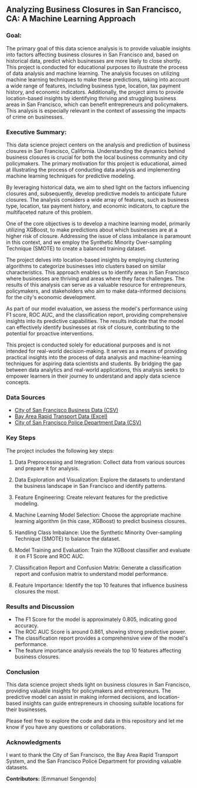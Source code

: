 
## Analyzing Business Closures in San Francisco, CA: A Machine Learning Approach

### Goal:

The primary goal of this data science analysis is to provide valuable insights into factors affecting business closures in San Francisco and, based on historical data, predict which businesses are more likely to close shortly. This project is conducted for educational purposes to illustrate the process of data analysis and machine learning. The analysis focuses on utilizing machine learning techniques to make these predictions, taking into account a wide range of features, including business type, location, tax payment history, and economic indicators. Additionally, the project aims to provide location-based insights by identifying thriving and struggling business areas in San Francisco, which can benefit entrepreneurs and policymakers. This analysis is especially relevant in the context of assessing the impacts of crime on businesses.

### Executive Summary:

This data science project centers on the analysis and prediction of business closures in San Francisco, California. Understanding the dynamics behind business closures is crucial for both the local business community and city policymakers. The primary motivation for this project is educational, aimed at illustrating the process of conducting data analysis and implementing machine learning techniques for predictive modeling.

By leveraging historical data, we aim to shed light on the factors influencing closures and, subsequently, develop predictive models to anticipate future closures. The analysis considers a wide array of features, such as business type, location, tax payment history, and economic indicators, to capture the multifaceted nature of this problem.

One of the core objectives is to develop a machine learning model, primarily utilizing XGBoost, to make predictions about which businesses are at a higher risk of closure. Addressing the issue of class imbalance is paramount in this context, and we employ the Synthetic Minority Over-sampling Technique (SMOTE) to create a balanced training dataset.

The project delves into location-based insights by employing clustering algorithms to categorize businesses into clusters based on similar characteristics. This approach enables us to identify areas in San Francisco where businesses are thriving and areas where they face challenges. The results of this analysis can serve as a valuable resource for entrepreneurs, policymakers, and stakeholders who aim to make data-informed decisions for the city's economic development.

As part of our model evaluation, we assess the model's performance using F1 score, ROC AUC, and the classification report, providing comprehensive insights into its predictive capabilities. The results indicate that the model can effectively identify businesses at risk of closure, contributing to the potential for proactive interventions.

This project is conducted solely for educational purposes and is not intended for real-world decision-making. It serves as a means of providing practical insights into the process of data analysis and machine-learning techniques for aspiring data scientists and students. By bridging the gap between data analytics and real-world applications, this analysis seeks to empower learners in their journey to understand and apply data science concepts.

### Data Sources

- [City of San Francisco Business Data (CSV)](https://data.sfgov.org/api/views/g8m3-pdis/rows.csv?accessType=DOWNLOAD&bom=true&format=true)
- [Bay Area Rapid Transport Data (Excel)](http://64.111.127.166/DSE/Daily_Station_Exits.xlsx)
- [City of San Francisco Police Department Data (CSV)](https://data.sfgov.org/api/views/wg3w-h783/rows.csv?accessType=DOWNLOAD&bom=true&format=true)

### Key Steps

The project includes the following key steps:

1. Data Preprocessing and Integration: Collect data from various sources and prepare it for analysis.

2. Data Exploration and Visualization: Explore the datasets to understand the business landscape in San Francisco and identify patterns.

3. Feature Engineering: Create relevant features for the predictive modeling.

4. Machine Learning Model Selection: Choose the appropriate machine learning algorithm (in this case, XGBoost) to predict business closures.

5. Handling Class Imbalance: Use the Synthetic Minority Over-sampling Technique (SMOTE) to balance the dataset.

6. Model Training and Evaluation: Train the XGBoost classifier and evaluate it on F1 Score and ROC AUC.

7. Classification Report and Confusion Matrix: Generate a classification report and confusion matrix to understand model performance.

8. Feature Importance: Identify the top 10 features that influence business closures the most.

### Results and Discussion

- The F1 Score for the model is approximately 0.805, indicating good accuracy.
- The ROC AUC Score is around 0.861, showing strong predictive power.
- The classification report provides a comprehensive view of the model's performance.
- The feature importance analysis reveals the top 10 features affecting business closures.

### Conclusion

This data science project sheds light on business closures in San Francisco, providing valuable insights for policymakers and entrepreneurs. The predictive model can assist in making informed decisions, and location-based insights can guide entrepreneurs in choosing suitable locations for their businesses. 

Please feel free to explore the code and data in this repository and let me know if you have any questions or collaborations.

### Acknowledgments

I want to thank the City of San Francisco, the Bay Area Rapid Transport System, and the San Francisco Police Department for providing valuable datasets.

**Contributors:** [Emmanuel Sengendo]

